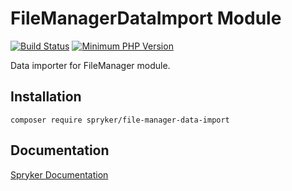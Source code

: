 # FileManagerDataImport Module
[![Build Status](https://travis-ci.org/spryker/file-manager-data-import.svg)](https://travis-ci.org/spryker/file-manager-data-import)
[![Minimum PHP Version](https://img.shields.io/badge/php-%3E%3D%207.2-8892BF.svg)](https://php.net/)

Data importer for FileManager module.

## Installation

```
composer require spryker/file-manager-data-import
```

## Documentation

[Spryker Documentation](https://academy.spryker.com/developing_with_spryker/module_guide/modules.html)
